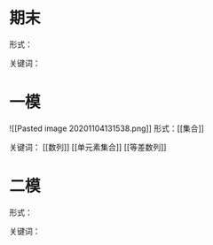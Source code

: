 # 期末
形式：

关键词：


# 一模
![[Pasted image 20201104131538.png]]
形式：[[集合]]

关键词：
[[数列]]
[[单元素集合]]
[[等差数列]]

# 二模
形式：

关键词：